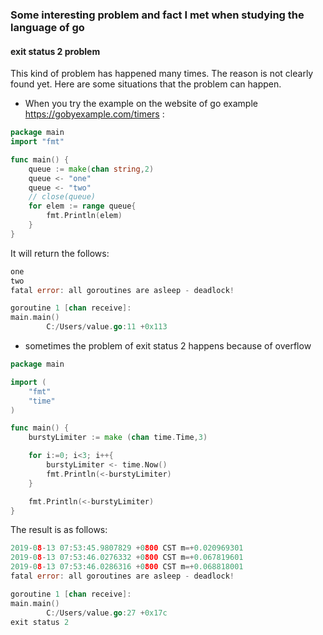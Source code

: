 ### Some interesting problem and fact I met when studying the language of go
####  exit status 2 problem
This kind of problem has happened many times. The reason is not clearly found yet. Here are some situations that the problem can happen.
- When you try the example on the website of go example https://gobyexample.com/timers
:
``` go
package main
import "fmt"

func main() {
	queue := make(chan string,2)
	queue <- "one"
	queue <- "two"
	// close(queue)
	for elem := range queue{
		fmt.Println(elem)
	}
}
```
It will return the follows:
```go
one
two
fatal error: all goroutines are asleep - deadlock!

goroutine 1 [chan receive]:
main.main()
        C:/Users/value.go:11 +0x113
```
- sometimes the problem of exit status 2 happens because of overflow
``` go
package main

import (
	"fmt"
	"time"
)

func main() {
	burstyLimiter := make (chan time.Time,3)

	for i:=0; i<3; i++{
		burstyLimiter <- time.Now()
		fmt.Println(<-burstyLimiter)
	}

	fmt.Println(<-burstyLimiter)
}
```
The result is as follows:
``` go
2019-08-13 07:53:45.9807829 +0800 CST m=+0.020969301
2019-08-13 07:53:46.0276332 +0800 CST m=+0.067819601
2019-08-13 07:53:46.0286316 +0800 CST m=+0.068818001
fatal error: all goroutines are asleep - deadlock!

goroutine 1 [chan receive]:
main.main()
        C:/Users/value.go:27 +0x17c
exit status 2
```
